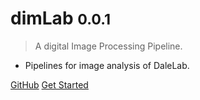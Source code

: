 <!-- _coverpage.md -->

# dimLab <small>0.0.1</small>

> A digital Image Processing Pipeline.

- Pipelines for image analysis of DaleLab.

[GitHub](https://github.com/dale-lab/dimLab)
[Get Started](README.md "Readme")
